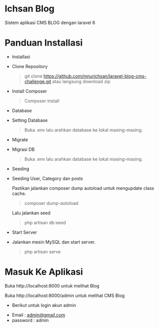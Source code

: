 # Ichsan Blog

Sistem aplikasi CMS BLOG dengan laravel 6

# Panduan Installasi

-   Installasi

*   Clone Repository

    > git clone https://github.com/mnurichsan/laravel-blog-cms-challenge.git atau langsung download zip

*   Install Composer

    > Composer install

-   Database

*   Setting Database

    > Buka .env lalu arahkan database ke lokal masing-masing.

-   Migrate

*   Migrasi DB

    > Buka .env lalu arahkan database ke lokal masing-masing.

-   Seeding

*   Seeding User, Category dan posts

    Pastikan jalankan composer dump autoload untuk mengupdate class cache.

    > composer dump-autoload

    Lalu jalankan seed

    > php artisan db:seed

-   Start Server

*   Jalankan mesin MySQL dan start server.

    > php artisan serve

# Masuk Ke Aplikasi

Buka http://localhost:8000 untuk melihat Blog

Buka http://localhost:8000/admin untuk melihat CMS Blog

-   Berikut untuk login akun admin

*   Email : admin@gmail.com
*   password : admin
